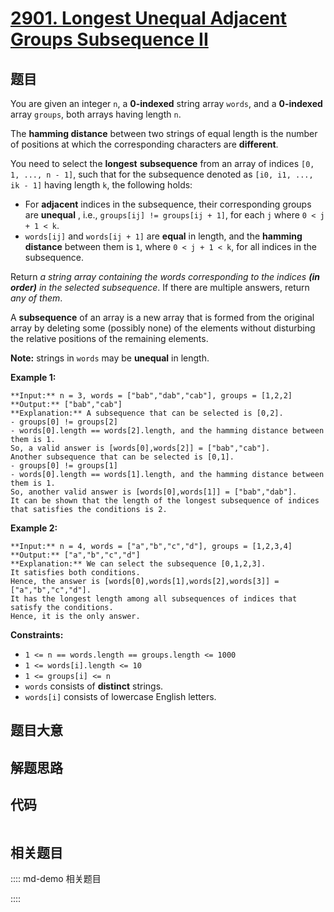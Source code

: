 # [2901. Longest Unequal Adjacent Groups Subsequence II](https://leetcode.com/problems/longest-unequal-adjacent-groups-subsequence-ii)

## 题目

You are given an integer `n`, a **0-indexed** string array `words`, and a
**0-indexed** array `groups`, both arrays having length `n`.

The **hamming distance** between two strings of equal length is the number of
positions at which the corresponding characters are **different**.

You need to select the **longest** **subsequence** from an array of indices
`[0, 1, ..., n - 1]`, such that for the subsequence denoted as `[i0, i1, ...,
ik - 1]` having length `k`, the following holds:

  * For **adjacent** indices in the subsequence, their corresponding groups are **unequal** , i.e., `groups[ij] != groups[ij + 1]`, for each `j` where `0 < j + 1 < k`.
  * `words[ij]` and `words[ij + 1]` are **equal** in length, and the **hamming distance** between them is `1`, where `0 < j + 1 < k`, for all indices in the subsequence.

Return _a string array containing the words corresponding to the indices **(in
order)** in the selected subsequence_. If there are multiple answers, return
_any of them_.

A **subsequence** of an array is a new array that is formed from the original
array by deleting some (possibly none) of the elements without disturbing the
relative positions of the remaining elements.

**Note:** strings in `words` may be **unequal** in length.



**Example 1:**

    
    
    **Input:** n = 3, words = ["bab","dab","cab"], groups = [1,2,2]
    **Output:** ["bab","cab"]
    **Explanation:** A subsequence that can be selected is [0,2].
    - groups[0] != groups[2]
    - words[0].length == words[2].length, and the hamming distance between them is 1.
    So, a valid answer is [words[0],words[2]] = ["bab","cab"].
    Another subsequence that can be selected is [0,1].
    - groups[0] != groups[1]
    - words[0].length == words[1].length, and the hamming distance between them is 1.
    So, another valid answer is [words[0],words[1]] = ["bab","dab"].
    It can be shown that the length of the longest subsequence of indices that satisfies the conditions is 2.  

**Example 2:**

    
    
    **Input:** n = 4, words = ["a","b","c","d"], groups = [1,2,3,4]
    **Output:** ["a","b","c","d"]
    **Explanation:** We can select the subsequence [0,1,2,3].
    It satisfies both conditions.
    Hence, the answer is [words[0],words[1],words[2],words[3]] = ["a","b","c","d"].
    It has the longest length among all subsequences of indices that satisfy the conditions.
    Hence, it is the only answer.
    



**Constraints:**

  * `1 <= n == words.length == groups.length <= 1000`
  * `1 <= words[i].length <= 10`
  * `1 <= groups[i] <= n`
  * `words` consists of **distinct** strings.
  * `words[i]` consists of lowercase English letters.


## 题目大意

## 解题思路

## 代码

```javascript

```

## 相关题目

:::: md-demo 相关题目

::::
